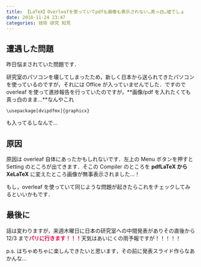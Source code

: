 ```yaml
---
title: 【LaTeX】Overleafを使っていてpdfも画像も表示されない…真っ白…嘘でしょ
date: 2018-11-24 23:47
categories: 技術 研究 知見
---
```


## 遭遇した問題

昨日悩まされていた問題です．

研究室のパソコンを壊してしまったため，新しく日本から送られてきたパソコンを使っているのですが，それには Office が入っていませんでした．ですので overleaf を使って進捗報告を行っていたのですが，**画像/pdf を入れたくても真っ白のまま…**なんやこれ

```
\usepackage[dvipdfmx]{graphicx}
```

も入ってるしなんで…

## 原因

原因は overleaf 自体にあったかもしれないです．左上の Menu ボタンを押すと Setting のところが出てきます．そこの Compiler のところを **pdfLaTeX から XeLaTeX** に変えたところ画像が無事表示されました…！

もし，overleaf を使っていて同じような問題が起きたらこれをチェックしてみるといいかもです．

## 最後に

話は変わりますが，来週木曜日に日本の研究室への中間発表がありその直後から 12/3 まで<span style="font-weight: bold; color: #ec004c">パリに行きます！！！</span>天気はあいにくの雨予報ですが！！！！！

p.s. はちゃめちゃに楽しんできたいと思います，その前に発表スライド作らなあかんな…
